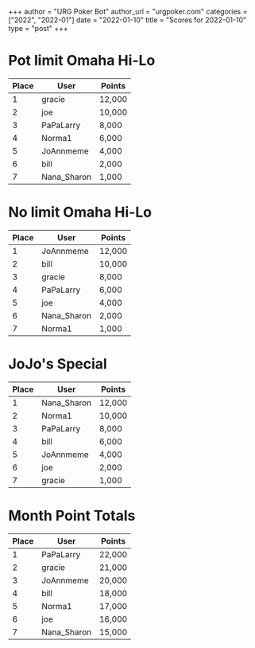 +++
author = "URG Poker Bot"
author_url = "urgpoker.com"
categories = ["2022", "2022-01"]
date = "2022-01-10"
title = "Scores for 2022-01-10"
type = "post"
+++
# Pot limit Omaha Hi-Lo

| Place | User | Points |
|-------|------|--------|
| 1 | gracie | 12,000 |
| 2 | joe | 10,000 |
| 3 | PaPaLarry | 8,000 |
| 4 | Norma1 | 6,000 |
| 5 | JoAnnmeme | 4,000 |
| 6 | bill | 2,000 |
| 7 | Nana_Sharon | 1,000 |

# No limit Omaha Hi-Lo

| Place | User | Points |
|-------|------|--------|
| 1 | JoAnnmeme | 12,000 |
| 2 | bill | 10,000 |
| 3 | gracie | 8,000 |
| 4 | PaPaLarry | 6,000 |
| 5 | joe | 4,000 |
| 6 | Nana_Sharon | 2,000 |
| 7 | Norma1 | 1,000 |

# JoJo's Special

| Place | User | Points |
|-------|------|--------|
| 1 | Nana_Sharon | 12,000 |
| 2 | Norma1 | 10,000 |
| 3 | PaPaLarry | 8,000 |
| 4 | bill | 6,000 |
| 5 | JoAnnmeme | 4,000 |
| 6 | joe | 2,000 |
| 7 | gracie | 1,000 |

# Month Point Totals

| Place | User | Points |
|-------|------|--------|
| 1 | PaPaLarry | 22,000 |
| 2 | gracie | 21,000 |
| 3 | JoAnnmeme | 20,000 |
| 4 | bill | 18,000 |
| 5 | Norma1 | 17,000 |
| 6 | joe | 16,000 |
| 7 | Nana_Sharon | 15,000 |
